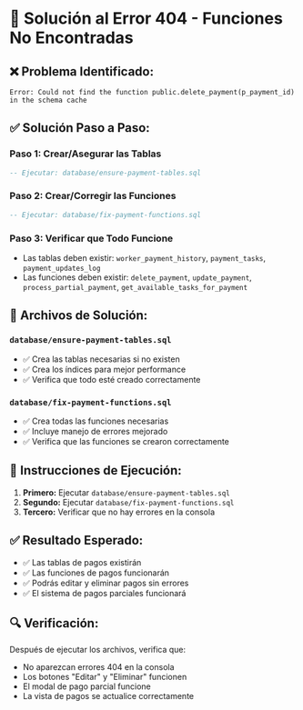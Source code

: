 # 🔧 Solución al Error 404 - Funciones No Encontradas

## ❌ **Problema Identificado:**
```
Error: Could not find the function public.delete_payment(p_payment_id) in the schema cache
```

## ✅ **Solución Paso a Paso:**

### **Paso 1: Crear/Asegurar las Tablas**
```sql
-- Ejecutar: database/ensure-payment-tables.sql
```

### **Paso 2: Crear/Corregir las Funciones**
```sql
-- Ejecutar: database/fix-payment-functions.sql
```

### **Paso 3: Verificar que Todo Funcione**
- Las tablas deben existir: `worker_payment_history`, `payment_tasks`, `payment_updates_log`
- Las funciones deben existir: `delete_payment`, `update_payment`, `process_partial_payment`, `get_available_tasks_for_payment`

## 🎯 **Archivos de Solución:**

### **`database/ensure-payment-tables.sql`**
- ✅ Crea las tablas necesarias si no existen
- ✅ Crea los índices para mejor performance
- ✅ Verifica que todo esté creado correctamente

### **`database/fix-payment-functions.sql`**
- ✅ Crea todas las funciones necesarias
- ✅ Incluye manejo de errores mejorado
- ✅ Verifica que las funciones se crearon correctamente

## 🚀 **Instrucciones de Ejecución:**

1. **Primero:** Ejecutar `database/ensure-payment-tables.sql`
2. **Segundo:** Ejecutar `database/fix-payment-functions.sql`
3. **Tercero:** Verificar que no hay errores en la consola

## ✅ **Resultado Esperado:**

- ✅ Las tablas de pagos existirán
- ✅ Las funciones de pagos funcionarán
- ✅ Podrás editar y eliminar pagos sin errores
- ✅ El sistema de pagos parciales funcionará

## 🔍 **Verificación:**
Después de ejecutar los archivos, verifica que:
- No aparezcan errores 404 en la consola
- Los botones "Editar" y "Eliminar" funcionen
- El modal de pago parcial funcione
- La vista de pagos se actualice correctamente










